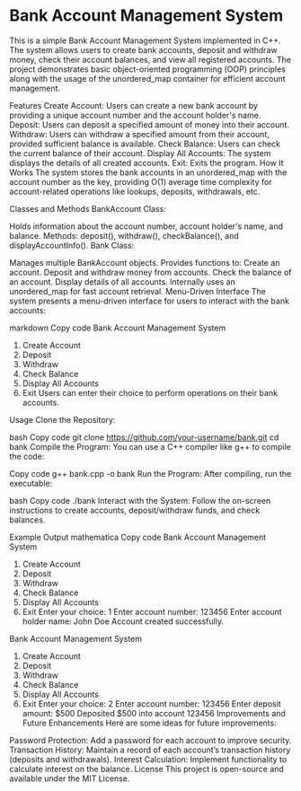 <h1>Bank Account Management System</h1>
This is a simple Bank Account Management System implemented in C++. The system allows users to create bank accounts, deposit and withdraw money, check their account balances, and view all registered accounts. The project demonstrates basic object-oriented programming (OOP) principles along with the usage of the unordered_map container for efficient account management.

Features
Create Account: Users can create a new bank account by providing a unique account number and the account holder's name.
Deposit: Users can deposit a specified amount of money into their account.
Withdraw: Users can withdraw a specified amount from their account, provided sufficient balance is available.
Check Balance: Users can check the current balance of their account.
Display All Accounts: The system displays the details of all created accounts.
Exit: Exits the program.
How It Works
The system stores the bank accounts in an unordered_map with the account number as the key, providing O(1) average time complexity for account-related operations like lookups, deposits, withdrawals, etc.

Classes and Methods
BankAccount Class:

Holds information about the account number, account holder's name, and balance.
Methods: deposit(), withdraw(), checkBalance(), and displayAccountInfo().
Bank Class:

Manages multiple BankAccount objects.
Provides functions to:
Create an account.
Deposit and withdraw money from accounts.
Check the balance of an account.
Display details of all accounts.
Internally uses an unordered_map for fast account retrieval.
Menu-Driven Interface
The system presents a menu-driven interface for users to interact with the bank accounts:

markdown
Copy code
Bank Account Management System
1. Create Account
2. Deposit
3. Withdraw
4. Check Balance
5. Display All Accounts
6. Exit
Users can enter their choice to perform operations on their bank accounts.

Usage
Clone the Repository:

bash
Copy code
git clone https://github.com/your-username/bank.git
cd bank
Compile the Program: You can use a C++ compiler like g++ to compile the code:

Copy code
g++ bank.cpp -o bank
Run the Program: After compiling, run the executable:

bash
Copy code
./bank
Interact with the System: Follow the on-screen instructions to create accounts, deposit/withdraw funds, and check balances.

Example Output
mathematica
Copy code
Bank Account Management System
1. Create Account
2. Deposit
3. Withdraw
4. Check Balance
5. Display All Accounts
6. Exit
Enter your choice: 1
Enter account number: 123456
Enter account holder name: John Doe
Account created successfully.

Bank Account Management System
1. Create Account
2. Deposit
3. Withdraw
4. Check Balance
5. Display All Accounts
6. Exit
Enter your choice: 2
Enter account number: 123456
Enter deposit amount: $500
Deposited $500 into account 123456
Improvements and Future Enhancements
Here are some ideas for future improvements:

Password Protection: Add a password for each account to improve security.
Transaction History: Maintain a record of each account’s transaction history (deposits and withdrawals).
Interest Calculation: Implement functionality to calculate interest on the balance.
License
This project is open-source and available under the MIT License.
